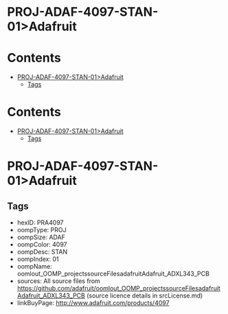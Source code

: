 
PROJ-ADAF-4097-STAN-01>Adafruit
===============================

Contents
========

* [PROJ-ADAF-4097-STAN-01>Adafruit](#proj-adaf-4097-stan-01adafruit)
	* [Tags](#tags)

Contents
========

* [PROJ-ADAF-4097-STAN-01>Adafruit](#proj-adaf-4097-stan-01adafruit)
	* [Tags](#tags)

# PROJ-ADAF-4097-STAN-01>Adafruit

## Tags

- hexID: PRA4097
- oompType: PROJ
- oompSize: ADAF
- oompColor: 4097
- oompDesc: STAN
- oompIndex: 01
- oompName: oomlout_OOMP_projectssourceFilesadafruitAdafruit_ADXL343_PCB
- sources: All source files from https://github.com/adafruit/oomlout_OOMP_projectssourceFilesadafruitAdafruit_ADXL343_PCB (source licence details in srcLicense.md)
- linkBuyPage: http://www.adafruit.com/products/4097
